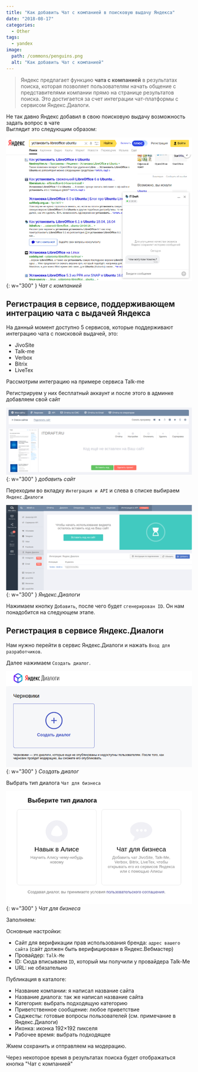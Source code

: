 ```yaml
---
title: "Как добавить Чат с компанией в поисковую выдачу Яндекса"
date: "2018-08-17"
categories: 
  - Other
tags: 
  - yandex
image:
  path: /commons/penguins.png
  alt: "Как добавить Чат с компанией"
---
```


> Яндекс предлагает функцию **чата с компанией** в результатах поиска, которая позволяет пользователям начать общение с представителями компании прямо на странице результатов поиска. Это достигается за счет интеграции чат-платформы с сервисом Яндекс.Диалоги.

Не так давно Яндекс добавил в свою поисковую выдачу возможность задать вопрос в чате  
Выглядит это следующим образом:

![](/assets/img/posts/2018/08/17/pic-2018-08-17_14-37-02.png){: w="300" }
_Чат с компанией_

## Регистрация в сервисе, поддерживающем интеграцию чата с выдачей Яндекса

На данный момент доступно 5 сервисов, которые поддерживают интеграцию чата с поисковой выдачей, это:

- JivoSite
- Talk-me
- Verbox
- Bitrix
- LiveTex

Рассмотрим интеграцию на примере сервиса Talk-me

Регистрируем у них бесплатный аккаунт и после этого в админке добавляем свой сайт

![](/assets/img/posts/2018/08/17/pic-2018-08-17_14-51-29.png){: w="300" }
_добавить сайт_

Переходим во вкладку `Интеграция и API` и слева в списке выбираем `Яндекс.Диалоги`

![](/assets/img/posts/2018/08/17/pic-2018-08-17_14-53-38.png){: w="300" }
_Яндекс.Диалоги_

Нажимаем кнопку `Добавить`, после чего будет `сгенерирован ID`. Он нам понадобится на следующем этапе.

## Регистрация в сервисе Яндекс.Диалоги

Нам нужно перейти в сервис Яндекс.Диалоги и нажать `Вход для разработчиков`.

Далее нажимаем `Создать диалог`.


![](/assets/img/posts/2018/08/17/pic-2018-08-17_14-41-29.png){: w="300" }
_Создать диалог_

Выбрать тип диалога `Чат для бизнеса`

![](/assets/img/posts/2018/08/17/pic-2018-08-17_14-42-45.png){: w="300" }
_Чат для бизнеса_

Заполняем:

Основные настройки:
- Сайт для верификации прав использования бренда: `адрес вашего сайта` (сайт должен быть верифицирован в Яндекс.Вебмастер)
- Провайдер: `Talk-Me`
- ID: Сюда вписываем `ID`, который мы получили у провайдера Talk-Me
- URL: не обязательно

Публикация в каталоге:
- Название компании: я написал название сайта
- Название диалога: так же написал название сайта
- Категория: выбрать подходящую категорию
- Приветственное сообщение: любое приветствие
- Саджесты: готовые вопросы пользователей (см. примечание в Яндекс.Диалоги)
- Иконка: иконка 192×192 пикселя
- Рабочее время: выбрать подходящее

Жмем сохранить и отправляем на модерацию.

Через некоторое время в результатах поиска будет отображаться кнопка "Чат с компанией"